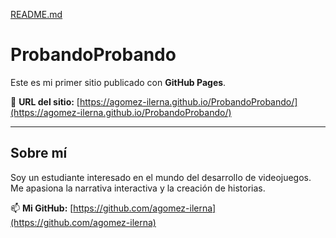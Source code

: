 [README.md](https://github.com/user-attachments/files/23253733/README.md)
# ProbandoProbando

Este es mi primer sitio publicado con **GitHub Pages**.

🔗 **URL del sitio:** [https://agomez-ilerna.github.io/ProbandoProbando/](https://agomez-ilerna.github.io/ProbandoProbando/)

---

## Sobre mí

Soy un estudiante interesado en el mundo del desarrollo de videojuegos.  
Me apasiona la narrativa interactiva y la creación de historias.

📫 **Mi GitHub:** [https://github.com/agomez-ilerna](https://github.com/agomez-ilerna)
